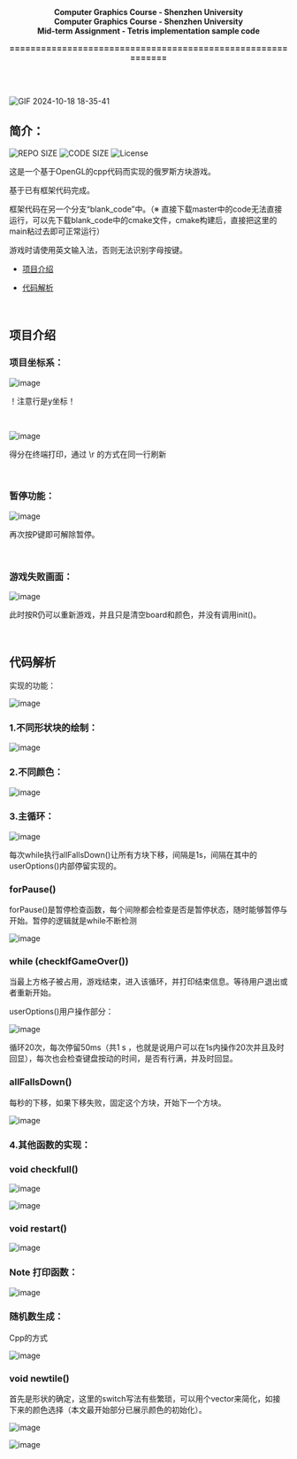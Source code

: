 <div align="center">
<b>Computer Graphics Course - Shenzhen University</b>
</div>


<div align="center">
<b>Computer Graphics Course - Shenzhen University</b>
</div>


<div align="center">
<b>Mid-term Assignment - Tetris implementation sample code</b>
</div>

<p align="center">
<b>============================================================</b>
</p>
<br>
<br>

![GIF 2024-10-18 18-35-41](https://github.com/user-attachments/assets/486db654-f4ef-41c4-b6ff-08f319add67c)



## 简介：

![REPO SIZE](https://img.shields.io/github/repo-size/DBWGLX/SZU_Tetris.svg)
![CODE SIZE](https://img.shields.io/github/languages/code-size/DBWGLX/SZU_Tetris.svg)
![License](https://img.shields.io/github/license/DBWGLX/SZU_Tetris.svg)

这是一个基于OpenGL的cpp代码而实现的俄罗斯方块游戏。

基于已有框架代码完成。

框架代码在另一个分支“blank_code”中。（※ 直接下载master中的code无法直接运行，可以先下载blank_code中的cmake文件，cmake构建后，直接把这里的main粘过去即可正常运行）

游戏时请使用英文输入法，否则无法识别字母按键。

* [项目介绍](#项目介绍)
- [代码解析](#代码解析)

<br>

## 项目介绍


### 项目坐标系：

 ![image](https://github.com/user-attachments/assets/365f676c-4f27-4b9a-8645-02d09d40218d)

！注意行是y坐标！

<br>

![image](https://github.com/user-attachments/assets/daac9afe-0af2-4c64-b457-9a75c7bc4187)

得分在终端打印，通过 \r 的方式在同一行刷新

<br>

### 暂停功能：

![image](https://github.com/user-attachments/assets/7019f30d-9b2f-4a01-a20c-2f30f21b9752)

再次按P键即可解除暂停。

<br>

### 游戏失败画面：

![image](https://github.com/user-attachments/assets/a79aa29f-bb0b-49bc-b4e1-8d90d0d48844)

此时按R仍可以重新游戏，并且只是清空board和颜色，并没有调用init()。

<br>

## 代码解析

实现的功能：

![image](https://github.com/user-attachments/assets/b101be97-ae95-4f1d-a001-1069ceb2f750)


### 1.不同形状块的绘制：

![image](https://github.com/user-attachments/assets/89f69682-b4c5-4041-ba2e-7f5e7ba6792b)


### 2.不同颜色：

![image](https://github.com/user-attachments/assets/a13f1391-6e98-408d-a3a6-54574e3089ef)

### 3.主循环：

![image](https://github.com/user-attachments/assets/2ccb3cd1-2b62-4821-b2f9-877c4d693e5f)

每次while执行allFallsDown()让所有方块下移，间隔是1s，间隔在其中的userOptions()内部停留实现的。

### forPause()

forPause()是暂停检查函数，每个间隙都会检查是否是暂停状态，随时能够暂停与开始。暂停的逻辑就是while不断检测

![image](https://github.com/user-attachments/assets/5a97ca9f-5cda-4443-a9b8-200cbf3c8a25)

### while (checkIfGameOver())

当最上方格子被占用，游戏结束，进入该循环，并打印结束信息。等待用户退出或者重新开始。

userOptions()用户操作部分：

![image](https://github.com/user-attachments/assets/fb70eb35-a2ee-4107-ac82-f77e95f7c842)

循环20次，每次停留50ms（共1 s ，也就是说用户可以在1s内操作20次并且及时回显），每次也会检查键盘按动的时间，是否有行满，并及时回显。

### allFallsDown()

每秒的下移，如果下移失败，固定这个方块，开始下一个方块。

![image](https://github.com/user-attachments/assets/becd5090-a332-47e8-a672-5d68a1de6cd8)

### 4.其他函数的实现：

### void checkfull()

![image](https://github.com/user-attachments/assets/4a9312bb-76dd-4c83-bbee-6c1ef4248201)

![image](https://github.com/user-attachments/assets/33eb00b5-5b4f-4126-88a3-f7cb0a768a06)

### void restart()

![image](https://github.com/user-attachments/assets/7815c4ca-041d-408f-a8b3-e39281a548a2)

### Note 打印函数：

![image](https://github.com/user-attachments/assets/950d5999-da57-4bce-9d95-579506e31b61)

### 随机数生成：

Cpp的方式

![image](https://github.com/user-attachments/assets/34809a72-5099-449e-83e2-4977e23a0f2c)

### void newtile()

首先是形状的确定，这里的switch写法有些繁琐，可以用个vector来简化，如接下来的颜色选择（本文最开始部分已展示颜色的初始化）。

![image](https://github.com/user-attachments/assets/bceeee36-e5d9-4715-977a-669b5104179d)

![image](https://github.com/user-attachments/assets/616356f0-deb4-4834-94e8-e0309b60b42d)



